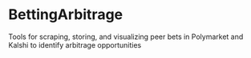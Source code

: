 # BettingArbitrage
Tools for scraping, storing, and visualizing peer bets in Polymarket and Kalshi to identify arbitrage opportunities

